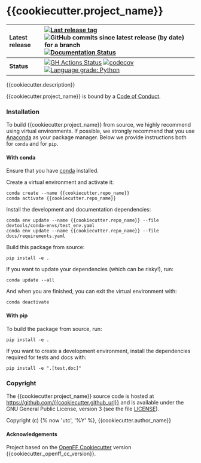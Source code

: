 {{cookiecutter.project_name}}
==============================
[//]: # (Badges)

| **Latest release** | [![Last release tag](https://img.shields.io/github/release-pre/{{cookiecutter.github_url}}.svg)](https://github.com/{{cookiecutter.github_url}}/releases) ![GitHub commits since latest release (by date) for a branch](https://img.shields.io/github/commits-since/{{cookiecutter.github_url}}/latest)  [![Documentation Status](https://readthedocs.org/projects/{{cookiecutter.repo_name}}/badge/?version=latest)](https://{{cookiecutter.repo_name}}.readthedocs.io/en/latest/?badge=latest)                                                                                                                                                                                                                        |
| :----------------- | :---------------------------------------------------------------------------------------------------------------------------------------------------------------------------------------------------------------------------------------------------------------------------------------------------------------------------------------------------------------------------------------------------------------------------------------------------------------------------------------------------------------------------------------------------------------------------------------------------------------------------------------------------------------------------------------------------------------------- |
| **Status**         | [![GH Actions Status](https://github.com/{{cookiecutter.github_url}}/actions/workflows/{{cookiecutter._ci_name}}.yaml/badge.svg)](https://github.com/{{cookiecutter.github_url}}/actions?query=branch%3A{{cookiecutter._central_branch_name}}+workflow%3A{{cookiecutter._ci_name}}) [![codecov](https://codecov.io/gh/{{cookiecutter.github_url}}/branch/{{cookiecutter._central_branch_name}}/graph/badge.svg)](https://codecov.io/gh/{{cookiecutter.github_url}}/branch/{{cookiecutter._central_branch_name}}) [![Language grade: Python](https://img.shields.io/lgtm/grade/python/g/{{cookiecutter.github_url}}.svg?logo=lgtm&logoWidth=18)](https://lgtm.com/projects/g/{{cookiecutter.github_url}}/context:python) |

{{cookiecutter.description}}

{{cookiecutter.project_name}} is bound by a [Code of Conduct](https://github.com/{{cookiecutter.github_url}}/blob/{{cookiecutter._central_branch_name}}/CODE_OF_CONDUCT.md).

### Installation

To build {{cookiecutter.project_name}} from source,
we highly recommend using virtual environments.
If possible, we strongly recommend that you use
[Anaconda](https://docs.conda.io/en/latest/) as your package manager.
Below we provide instructions both for `conda` and
for `pip`.

#### With conda

Ensure that you have [conda](https://docs.conda.io/projects/conda/en/latest/user-guide/install/index.html) installed.

Create a virtual environment and activate it:

```
conda create --name {{cookiecutter.repo_name}}
conda activate {{cookiecutter.repo_name}}
```

Install the development and documentation dependencies:

```
conda env update --name {{cookiecutter.repo_name}} --file devtools/conda-envs/test_env.yaml
conda env update --name {{cookiecutter.repo_name}} --file docs/requirements.yaml
```

Build this package from source:

```
pip install -e .
```

If you want to update your dependencies (which can be risky!), run:

```
conda update --all
```

And when you are finished, you can exit the virtual environment with:

```
conda deactivate
```

#### With pip

To build the package from source, run:

```
pip install -e .
```

If you want to create a development environment, install
the dependencies required for tests and docs with:

```
pip install -e ".[test,doc]"
```

### Copyright

The {{cookiecutter.project_name}} source code is hosted at https://github.com/{{cookiecutter.github_url}}
and is available under the GNU General Public License, version 3 (see the file [LICENSE](https://github.com/{{cookiecutter.github_url}}/blob/{{cookiecutter._central_branch_name}}/LICENSE)).

Copyright (c) {% now 'utc', '%Y' %}, {{cookiecutter.author_name}}


#### Acknowledgements
 
Project based on the 
[OpenFF Cookiecutter](https://github.com/lilyminium/cookiecutter-openff) version {{cookiecutter._openff_cc_version}}.
